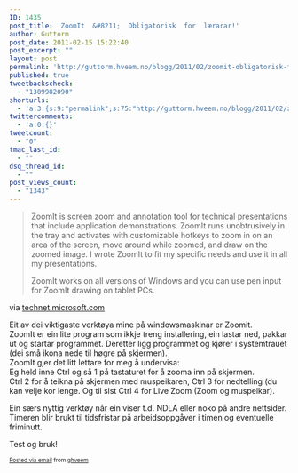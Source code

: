 ```yaml
---
ID: 1435
post_title: 'ZoomIt  &#8211;  Obligatorisk  for  lærarar!'
author: Guttorm
post_date: 2011-02-15 15:22:40
post_excerpt: ""
layout: post
permalink: 'http://guttorm.hveem.no/blogg/2011/02/zoomit-obligatorisk-for-l%c3%a6rarar/'
published: true
tweetbackscheck:
  - "1309982090"
shorturls:
  - 'a:3:{s:9:"permalink";s:75:"http://guttorm.hveem.no/blogg/2011/02/zoomit-obligatorisk-for-l%c3%a6rarar/";s:7:"tinyurl";s:26:"http://tinyurl.com/5ugg3nl";s:4:"isgd";s:19:"http://is.gd/RCHtRl";}'
twittercomments:
  - 'a:0:{}'
tweetcount:
  - "0"
tmac_last_id:
  - ""
dsq_thread_id:
  - ""
post_views_count:
  - "1343"
---
```

<div class='posterous_autopost'><div class="posterous_bookmarklet_entry"> <blockquote class="posterous_long_quote"><p>ZoomIt is screen zoom and annotation tool for technical presentations that include application demonstrations. ZoomIt runs unobtrusively in the tray and activates with customizable hotkeys to zoom in on an area of the screen, move around while zoomed, and draw on the zoomed image. I wrote ZoomIt to fit my specific needs and use it in all my presentations.</p><p>ZoomIt works on all versions of Windows and you can use pen input for ZoomIt drawing on tablet PCs.</p></blockquote>    <div class="posterous_quote_citation">via <a href="http://technet.microsoft.com/en-us/sysinternals/bb897434">technet.microsoft.com</a></div> <p>Eit av dei viktigaste verktøya mine på windowsmaskinar er Zoomit.  <br />ZoomIt er ein lite program som ikkje treng installering, ein lastar ned, pakkar ut og startar programmet. Deretter ligg programmet og kjører i systemtrauet (dei små ikona nede til høgre på skjermen).  <br />ZoomIt gjer det litt lettare for meg å undervisa: <br />Eg held inne Ctrl og så 1 på tastaturet for å zooma inn på skjermen.  <br />Ctrl 2 for å teikna på skjermen med muspeikaren, Ctrl 3 for nedtelling (du kan velje kor lenge.  Og til sist Ctrl 4 for Live Zoom (Zoom og muspeikar). </p><p>Ein særs nyttig verktøy når ein viser t.d. NDLA eller noko på andre nettsider. Timeren blir brukt til tidsfristar på arbeidsoppgåver i timen og eventuelle friminutt. </p><p>Test og bruk!</p></div>      <p style="font-size: 10px;">  <a href="http://posterous.com">Posted via email</a>   from <a href="http://ghveem.posterous.com/zoomit-obligatorisk-for-laerarar">ghveem</a>  </p>  </div>